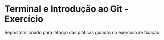# Terminal e Introdução ao Git - Exercício

Repositório criado para reforço das práticas guiadas no exercício de fixação
